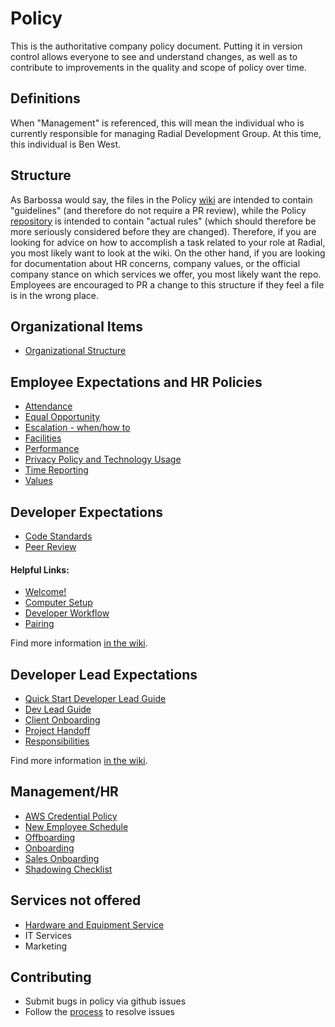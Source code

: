 # Policy

This is the authoritative company policy document.  Putting it in version control allows everyone to see and understand changes, as well as to contribute to improvements in the quality and scope of policy over time.

## Definitions
When "Management" is referenced, this will mean the individual who is currently
responsible for managing Radial Development Group. At this time, this individual
is Ben West.

## Structure
As Barbossa would say, the files in the Policy [wiki](https://github.com/RadialDevGroup/Policy/wiki) are intended to contain "guidelines" (and therefore do not require a PR review), while the Policy [repository](https://github.com/RadialDevGroup/Policy) is intended to contain "actual rules" (which should therefore be more seriously considered before they are changed).  Therefore, if you are looking for advice on how to accomplish a task related to your role at Radial, you most likely want to look at the wiki. On the other hand, if you are looking for documentation about HR concerns, company values, or the official company stance on which services we offer, you most likely want the repo. Employees are encouraged to PR a change to this structure if they feel a file is in the wrong place.

## Organizational Items
- [Organizational Structure](ORGANIZATIONAL_STRUCTURE.md)

## Employee Expectations and HR Policies
- [Attendance](employee_expectations/ATTENDANCE.md)
- [Equal Opportunity](employee_expectations/EQUAL_OPPORTUNITY.md)
- [Escalation - when/how to](employee_expectations/ESCALATION.md)
- [Facilities](employee_expectations/FACILITIES.md)
- [Performance](employee_expectations/PERFORMANCE.md)
- [Privacy Policy and Technology Usage](employee_expectations/PRIVACY.md)
- [Time Reporting](employee_expectations/TIME_REPORTING.md)
- [Values](employee_expectations/VALUES.md)

## Developer Expectations
- [Code Standards](developer/CODE_STANDARDS.md)
- [Peer Review](developer/PEER_REVIEW.md)

#### Helpful Links:
- [Welcome!](https://github.com/RadialDevGroup/Policy/wiki/Welcome-from-the-Director-of-Engineering)
- [Computer Setup](https://github.com/RadialDevGroup/Policy/wiki/Computer-Setup)
- [Developer Workflow](https://github.com/RadialDevGroup/Policy/wiki/Developer-Workflow)
- [Pairing](https://github.com/RadialDevGroup/Policy/wiki/Pairing)

Find more information [in the wiki](https://github.com/RadialDevGroup/Policy/wiki#developer-support).

## Developer Lead Expectations
- [Quick Start Developer Lead Guide](https://github.com/RadialDevGroup/Policy/wiki/Quick-Start-Developer-Lead-Guide)
- [Dev Lead Guide](developer_lead/DEVELOPER_LEAD_GUIDE.md)
- [Client Onboarding](developer_lead/CLIENT_ONBOARDING.md)
- [Project Handoff](developer_lead/PROJECT_HANDOFF.md)
- [Responsibilities](developer_lead/RESPONSIBILITIES.md)

Find more information [in the wiki](https://github.com/RadialDevGroup/Policy/wiki#developer-lead-support).

## Management/HR
- [AWS Credential Policy](management/AWS_CREDENTIAL_POLICY.md)
- [New Employee Schedule](management/NEW_EMPLOYEE_SCHEDULE.md)
- [Offboarding](management/OFFBOARDING.md)
- [Onboarding](management/HIRING.md)
- [Sales Onboarding](management/SALES_ONBOARDING.md)
- [Shadowing Checklist](management/SHADOWING_CHECKLIST.md)

## Services not offered
- [Hardware and Equipment Service](employee_expectations/HARDWARE.md)
- IT Services
- Marketing

## Contributing
- Submit bugs in policy via github issues
- Follow the [process](PROCESS.MD) to resolve issues
